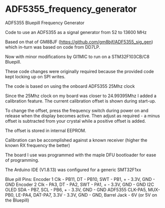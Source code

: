 # ADF5355_frequency_generator

ADF5355 Bluepill Frequency Generator

Code to use an ADF5355 as a signal generator from 52 to 13600 MHz

Based on that of GM8BJF (https://github.com/gm8bjf/ADF5355_sig_gen) 
which in-turn was based on code from DD7LP.

Now with minor modifications by GI1MIC to run on a STM32F103CB/C8 Bluepill.

These code changes were originally required because the provided code
kept locking up on SPI writes.
 
The code is based on using the onboard ADF5355 25Mhz clock

Since the 25Mhz clock on my board was closer to 24.99395Mhz I added
a calibration feature. The current calibration offset is shown
during start-up.

To change the offset, press the frequency switch during power on and
release when the display becomes active. Then adjust as required -
a minus offset is subtracted from your crystal while a positive offset
is added. 

The offset is stored in internal EEPROM.

Calibration can be accomplished  against a known receiver (higher the
known RX frequency the better)

The board I use was programmed with the maple DFU
bootloader for ease of programming.

The Arduino IDE (V1.8.13) was configured for a generic SMT32F1xx

Blue pill Pins:
Encoder 1 Clk - PB11, DT - PB10, SWT - PB1, + - 3.3V, GND - GND
Encoder 2 Clk - PA3, DT - PA2, SWT - PA1, + - 3.3V, GND - GND
I2C OLED  SDA - PB7, SCL - PB6, + - 3.3V, GND - GND
ADF5355  CLK-PA5, MUX-PB0, LE-PA4, DAT-PA7, 3.3V - 3.3V, GND - GND, Barrel Jack - 6V (or 5V on the Bluepill)



